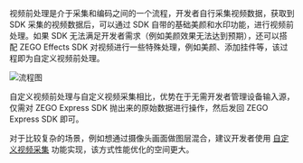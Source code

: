 视频前处理是介于采集和编码之间的一个流程，开发者自行采集视频数据，获取到 SDK 采集的视频数据后，可以通过 SDK 自带的基础美颜和水印功能，进行视频前处理。如果 SDK 无法满足开发者需求（例如美颜效果无法达到预期），还可以搭配 ZEGO Effects SDK 对视频进行一些特殊处理，例如美颜、添加挂件等，该过程即为自定义视频前处理。

<img src="/Pics/Common/ZegoExpressEngine/video_pre_processing.png" alt="流程图">  
	 
自定义视频前处理与自定义视频采集相比，优势在于无需开发者管理设备输入源，仅需对 ZEGO Express SDK 抛出来的原始数据进行操作，然后发回 ZEGO Express SDK 即可。
 
<div class="mk-hint">
 
对于比较复杂的场景，例如想通过摄像头画面做图层混合，建议开发者使用 [自定义视频采集](!VideoAdvanced/CustomVideoCapture) 功能实现，该方式性能优化的空间更大。  
	 
</div>










